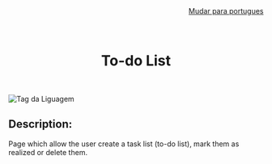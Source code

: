 <div align=right>
<a href = "https://github.com/rafaelrvital/bootcamp-TakeABlip/blob/main/To-do%20List/README_PT-BR.md">Mudar para portugues</a>
</div>

<br>

<div align=center>

<br>

# To-do List
 
</div><br>


![Tag da Liguagem](https://img.shields.io/badge/Visual%20Studio%20Code-HTML%20%7C%20CSS%20%7C%20Javascript-orange)

## Description:

Page which allow the user create a task list (to-do list), mark them as realized or delete them.